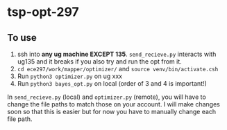# tsp-opt-297

## To use
1. ssh into **any ug machine EXCEPT 135**. `send_recieve.py` interacts with ug135 and it breaks if you also try and run the opt from it.
2. `cd ece297/work/mapper/optimizer/` and `source venv/bin/activate.csh`
3. Run `python3 optimizer.py` on ug xxx
4. Run `python3 bayes_opt.py` on local (order of 3 and 4 is important!)

In `send_recieve.py` (local) and `optimizer.py` (remote), you will have to change the file paths to match those on your account. 
I will make changes soon so that this is easier but for now you have to manually change each file path. 
